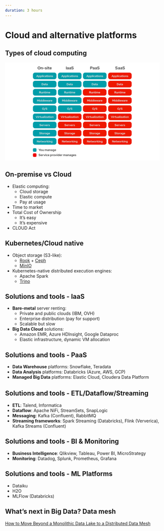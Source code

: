 ```yaml
---
duration: 3 hours
---
```


# Cloud and alternative platforms

## Types of cloud computing

![Types of cloud computing](./assets/iaas-paas-saas.png)

## On-premise vs Cloud

- Elastic computing:
  - Cloud storage
  - Elastic compute
  - Pay at usage
- Time to market
- Total Cost of Ownership
  - It’s easy
  - It’s expensive
- CLOUD Act

## Kubernetes/Cloud native

- Object storage (S3-like):
  - [Rook](https://rook.io/) + [Ceph](https://ceph.io/en/)
  - [MinIO](https://min.io/)
- Kubernetes-native distributed execution engines:
  - Apache Spark
  - [Trino](https://trino.io/)

## Solutions and tools - IaaS

- **Bare-metal** server renting:
  - Private and public clouds (IBM, OVH)
  - Enterprise distribution (pay for support)
  - Scalable but slow
- **Big Data Cloud** solutions:
  - Amazon EMR, Azure HDInsight, Google Dataproc
  - Elastic infrastructure, dynamic VM allocation

## Solutions and tools - PaaS

- **Data Warehouse** platforms: Snowflake, Teradata
- **Data Analysis** platforms: Databricks (Azure, AWS, GCP)
- **Managed Big Data** platforms: Elastic Cloud, Cloudera Data Platform

## Solutions and tools - ETL/Dataﬂow/Streaming

- **ETL**: Talend, Informatica
- **Dataflow**: Apache NiFi, StreamSets, SnapLogic
- **Messaging**: Kafka (Confluent), RabbitMQ
- **Streaming frameworks**: Spark Streaming (Databricks), Flink (Ververica), Kafka Streams (Confluent)

## Solutions and tools - BI & Monitoring

- **Business Intelligence**: Qlikview, Tableau, Power BI, MicroStrategy
- **Monitoring**: Datadog, Splunk, Prometheus, Grafana

## Solutions and tools - ML Platforms

- Dataiku
- H2O
- MLFlow (Databricks)

## What’s next in Big Data? Data mesh

[How to Move Beyond a Monolithic Data Lake to a Distributed Data Mesh](https://martinfowler.com/articles/data-monolith-to-mesh.html)
